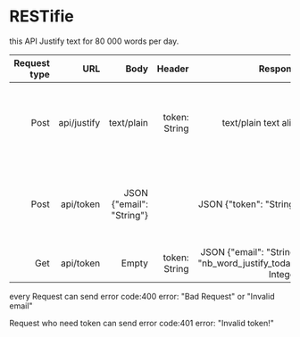 # RESTifie
this API Justify text for 80 000 words per day.

| Request type  | URL        | Body              | Header        | Response                | Error      |
| ------------: | ---------: | ----------------: | ------------: | ----------------------: |-----------: |
| Post | api/justify | text/plain | token: String | text/plain text align | code:402 {error: "you have exceeded the daily limit of 80,000 words"} |
| Post | api/token | JSON {"email": "String"} | | JSON {"token": "String"} | code:403 {error: "this email already exists"}<br>code:403 {error:"Invalid email"} |
| Get | api/token   | Empty | token: String | JSON {"email": "String", "nb_word_justify_today": Integer}| |

<p>every Request can send error code:400 error: "Bad Request" or "Invalid email"</p>

<p>Request who need token can send error code:401 error: "Invalid token!"</p>
